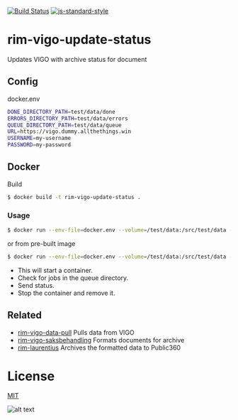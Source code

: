 [![Build Status](https://travis-ci.org/telemark/rim-vigo-update-status.svg?branch=master)](https://travis-ci.org/telemark/rim-vigo-update-status)
[![js-standard-style](https://img.shields.io/badge/code%20style-standard-brightgreen.svg?style=flat)](https://github.com/feross/standard)

# rim-vigo-update-status

Updates VIGO with archive status for document

## Config

docker.env

```bash
DONE_DIRECTORY_PATH=test/data/done
ERRORS_DIRECTORY_PATH=test/data/errors
QUEUE_DIRECTORY_PATH=test/data/queue
URL=https://vigo.dummy.allthethings.win
USERNAME=my-username
PASSWORD=my-password
```

## Docker

Build

```bash
$ docker build -t rim-vigo-update-status .
```

### Usage

```bash
$ docker run --env-file=docker.env --volume=/test/data:/src/test/data --rm rim-vigo-update-status
```

or from pre-built image

```bash
$ docker run --env-file=docker.env --volume=/test/data:/src/test/data --rm telemark/rim-vigo-update-status
```

- This will start a container. 
- Check for jobs in the queue directory.
- Send status.
- Stop the container and remove it.

## Related

- [rim-vigo-data-pull](https://github.com/telemark/rim-vigo-data-pull) Pulls data from VIGO
- [rim-vigo-saksbehandling](https://github.com/telemark/rim-vigo-saksbehandling) Formats documents for archive
- [rim-laurentius](https://github.com/telemark/rim-laurentius) Archives the formatted data to Public360

# License

[MIT](LICENSE)

![alt text](https://robots.kebabstudios.party/rim-vigo-update-status.png "Robohash image of rim-vigo-update-status")